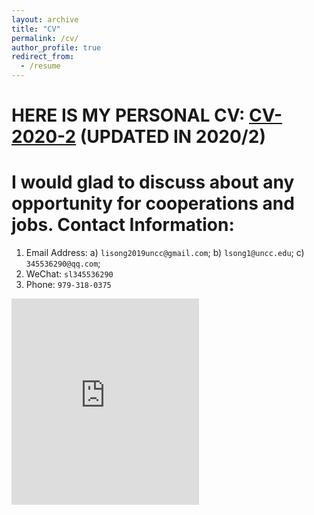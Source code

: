 ```yaml
---
layout: archive
title: "CV"
permalink: /cv/
author_profile: true
redirect_from:
  - /resume
---
```


# HERE IS MY PERSONAL CV: [CV-2020-2](https://github.com/lisong2019/lisong.github.io/blob/master/files/Li-SONG-CV-%202.pdf)  (UPDATED IN 2020/2)

I would glad to discuss about any opportunity for cooperations and jobs.
Contact Information:
======
1. Email Address: a) `lisong2019uncc@gmail.com`; b) `lsong1@uncc.edu`; c) `345536290@qq.com`;
1. WeChat: `sl345536290`
1. Phone: `979-318-0375 `

<embed src="https://github.com/lisong2019/lisong.github.io/files/Li-SONG-CV-uncc20210212.pdf" type="application/pdf" height="330px"/>
